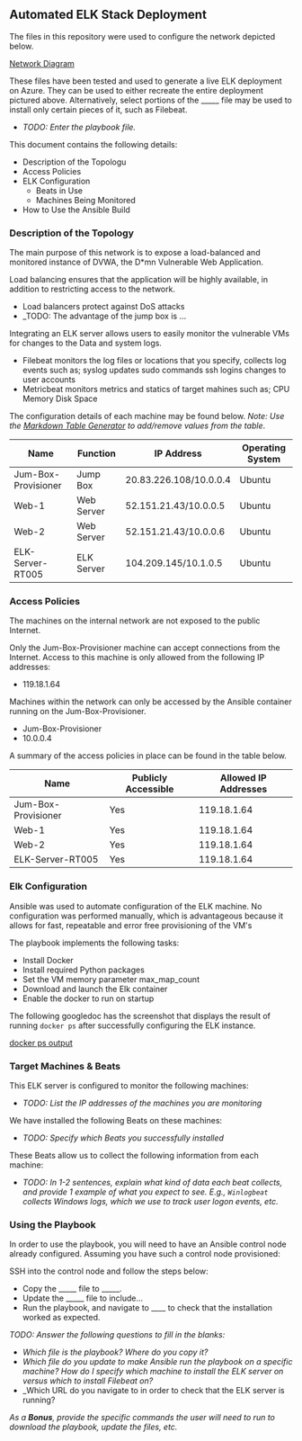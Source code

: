 ## Automated ELK Stack Deployment

The files in this repository were used to configure the network depicted below.

[Network Diagram](Images/Project.png)

These files have been tested and used to generate a live ELK deployment on Azure. They can be used to either recreate the entire deployment pictured above. Alternatively, select portions of the _____ file may be used to install only certain pieces of it, such as Filebeat.

  - _TODO: Enter the playbook file._

This document contains the following details:
- Description of the Topologu
- Access Policies
- ELK Configuration
  - Beats in Use
  - Machines Being Monitored
- How to Use the Ansible Build


### Description of the Topology

The main purpose of this network is to expose a load-balanced and monitored instance of DVWA, the D*mn Vulnerable Web Application.

Load balancing ensures that the application will be highly available, in addition to restricting access to the network.
- Load balancers protect against DoS attacks
- _TODO: The advantage of the jump box is ...

Integrating an ELK server allows users to easily monitor the vulnerable VMs for changes to the Data and system logs.
- Filebeat monitors the log files or locations that you specify, collects log events such as;
 	syslog updates
	sudo commands
	ssh logins
	changes to user accounts
- Metricbeat monitors metrics and statics of target mahines such as;
	CPU
	Memory
	Disk Space

The configuration details of each machine may be found below.
_Note: Use the [Markdown Table Generator](http://www.tablesgenerator.com/markdown_tables) to add/remove values from the table_.

| Name                | Function   | IP Address             | Operating System |
|---------------------|------------|------------------------|------------------|
| Jum-Box-Provisioner | Jump Box   | 20.83.226.108/10.0.0.4 | Ubuntu           |
| Web-1               | Web Server | 52.151.21.43/10.0.0.5  | Ubuntu           |
| Web-2               | Web Server | 52.151.21.43/10.0.0.6  | Ubuntu           |
| ELK-Server-RT005    | ELK Server | 104.209.145/10.1.0.5   | Ubuntu           |

### Access Policies

The machines on the internal network are not exposed to the public Internet. 

Only the Jum-Box-Provisioner machine can accept connections from the Internet. Access to this machine is only allowed from the following IP addresses:
- 119.18.1.64

Machines within the network can only be accessed by the Ansible container running on the Jum-Box-Provisioner.
- Jum-Box-Provisioner
- 10.0.0.4

A summary of the access policies in place can be found in the table below.

| Name                | Publicly Accessible | Allowed IP Addresses |
|---------------------|---------------------|----------------------|
| Jum-Box-Provisioner | Yes                 | 119.18.1.64          |
| Web-1               | Yes                 | 119.18.1.64          |
| Web-2               | Yes                 | 119.18.1.64          |
| ELK-Server-RT005    | Yes                 | 119.18.1.64          |

### Elk Configuration

Ansible was used to automate configuration of the ELK machine. No configuration was performed manually, which is advantageous because it allows for fast, repeatable and error free provisioning of the VM's

The playbook implements the following tasks:
- Install Docker
- Install required Python packages
- Set the VM memory parameter max_map_count
- Download and launch the Elk container
- Enable the docker to run on startup

The following googledoc has the screenshot that displays the result of running `docker ps` after successfully configuring the ELK instance.

[docker ps output](Images/Screenshots.gdoc)

### Target Machines & Beats
This ELK server is configured to monitor the following machines:
- _TODO: List the IP addresses of the machines you are monitoring_

We have installed the following Beats on these machines:
- _TODO: Specify which Beats you successfully installed_

These Beats allow us to collect the following information from each machine:
- _TODO: In 1-2 sentences, explain what kind of data each beat collects, and provide 1 example of what you expect to see. E.g., `Winlogbeat` collects Windows logs, which we use to track user logon events, etc._

### Using the Playbook
In order to use the playbook, you will need to have an Ansible control node already configured. Assuming you have such a control node provisioned: 

SSH into the control node and follow the steps below:
- Copy the _____ file to _____.
- Update the _____ file to include...
- Run the playbook, and navigate to ____ to check that the installation worked as expected.

_TODO: Answer the following questions to fill in the blanks:_
- _Which file is the playbook? Where do you copy it?_
- _Which file do you update to make Ansible run the playbook on a specific machine? How do I specify which machine to install the ELK server on versus which to install Filebeat on?_
- _Which URL do you navigate to in order to check that the ELK server is running?

_As a **Bonus**, provide the specific commands the user will need to run to download the playbook, update the files, etc._